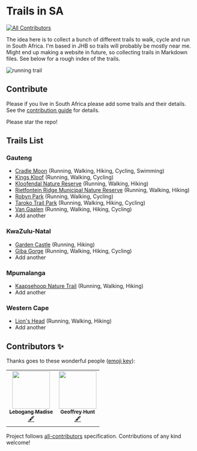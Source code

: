 # Trails in SA
<!-- ALL-CONTRIBUTORS-BADGE:START - Do not remove or modify this section -->
[![All Contributors](https://img.shields.io/badge/all_contributors-2-orange.svg?style=flat-square)](#contributors-)
<!-- ALL-CONTRIBUTORS-BADGE:END -->

The idea here is to collect a bunch of different trails to walk, cycle and run in South Africa. I'm based in JHB so trails will probably be mostly near me. Might end up making a website in future, so collecting trails in Markdown files. See below for a rough index of the trails.

![running trail](https://media.giphy.com/media/nPOxhmHbuQInu/giphy.gif)

## Contribute

Please if you live in South Africa please add some trails and their details. See the [contribution guide](CONTRIBUTING.md) for details.

Please star the repo!

## Trails List

### Gauteng

- [Cradle Moon](trails/gauteng/cradle-moon.md) (Running, Walking, Hiking, Cycling, Swimming)
- [Kings Kloof](trails/gauteng/kings-kloof.md) (Running, Walking, Cycling)
- [Kloofendal Nature Reserve](trails/gauteng/kloofendal-nature-reserve.md) (Running, Walking, Hiking) 
- [Rietfontein Ridge Municipal Nature Reserve](trails/gauteng/rietfontein-ridge.md) (Running, Walking, Hiking)  
- [Robyn Park](trails/gauteng/robyn-park.md) (Running, Walking, Cycling)
- [Taroko Trail Park](trails/gauteng/taroko-trails.md) (Running, Walking, Hiking, Cycling)
- [Van Gaalen](trails/gauteng/van-gaalen.md) (Running, Walking, Hiking, Cycling)
- Add another

### KwaZulu-Natal

- [Garden Castle](trails/kwazulu-natal/garden-castle.md) (Running, Hiking)
- [Giba Gorge](trails/kwazulu-natal/giba-gorge.md) (Running, Walking, Hiking, Cycling)
- Add another

### Mpumalanga

- [Kaapsehoop Nature Trail](trails/mpumalanga/kaapsehoop-nature-trail.md) (Running, Walking, Hiking)
- Add another

### Western Cape

- [Lion's Head](trails/western-cape/lions-head.md) (Running, Walking, Hiking)  
- Add another

## Contributors ✨

Thanks goes to these wonderful people ([emoji key](https://allcontributors.org/docs/en/emoji-key)):

<!-- ALL-CONTRIBUTORS-LIST:START - Do not remove or modify this section -->
<!-- prettier-ignore-start -->
<!-- markdownlint-disable -->
<table>
  <tr>
    <td align="center"><a href="https://github.com/Fruitymo"><img src="https://avatars1.githubusercontent.com/u/6312647?v=4" width="100px;" alt=""/><br /><sub><b>Lebogang Madise</b></sub></a><br /><a href="#content-Fruitymo" title="Content">🖋</a></td>
    <td align="center"><a href="https://runningdeveloper.com"><img src="https://avatars2.githubusercontent.com/u/5277142?v=4" width="100px;" alt=""/><br /><sub><b>Geoffrey Hunt</b></sub></a><br /><a href="#content-runningdeveloper" title="Content">🖋</a></td>
  </tr>
</table>

<!-- markdownlint-enable -->
<!-- prettier-ignore-end -->
<!-- ALL-CONTRIBUTORS-LIST:END -->

Project follows [all-contributors](https://github.com/all-contributors/all-contributors) specification.
Contributions of any kind welcome!
